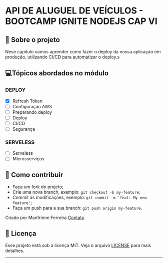 # API DE ALUGUEL DE VEÍCULOS - BOOTCAMP IGNITE NODEJS CAP VI

</div>

## 🚗 Sobre o projeto

Nese capítulo vamos aprender como fazer o deploy da nossa aplicação em produção, utilizando CI/CD para automatizar o deploy.s

## 💻Tópicos abordados no módulo

### DEPLOY
- [x] Refresh Token
- [ ] Configuração AWS
- [ ] Preparando deploy
- [ ] Deploy
- [ ] CI/CD
- [ ] Segurança

### SERVELESS
- [ ] Serveless
- [ ] Microsserviços

## 🧐 Como contribuir

- Faça um fork do projeto;
- Crie uma nova branch, exemplo: `git checkout -b my-feature`;
- Commit as modificações, exemplo: `git commit -m 'feat: My new feature'`;
- Faça um push para a sua branch: `git push origin my-feature`.

Criado por Manfrinne Ferreira [Contato](https://www.linkedin.com/in/manfrinne-ferreira-6033121a7/)

## 👮 Licença

Esse projeto está sob a licença MIT. Veja o arquivo [LICENSE](../LICENSE) para mais detalhes.

---
